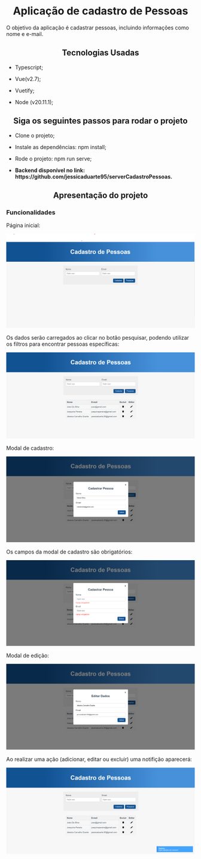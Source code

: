 <h1 align="center"> Aplicação de cadastro de Pessoas </h1>
<p> O objetivo da aplicação é cadastrar pessoas, incluindo informações como nome e e-mail.</p>

<h2 align="center"> Tecnologias Usadas</h2>

- Typescript;

- Vue(v2.7);

- Vuetify;

- Node  (v20.11.1);

<h2 align="center">  Siga os seguintes passos para rodar o projeto </h2>

- Clone o projeto;

- Instale as dependências: npm install;

- Rode o projeto: npm run serve;

- <p> <strong>Backend disponível no link: https://github.com/jessicaduarte95/serverCadastroPessoas. </strong> </p>

<h2 align="center"> Apresentação do projeto </h2>

### Funcionalidades

<p>Página inicial: </p>

<div display="flex" align="center">
  <img src="/src/assets/projectImg/img1.png">
</div>

<p>Os dados serão carregados ao clicar no botão pesquisar, podendo utilizar os filtros para encontrar pessoas específicas: </p>

<div display="flex" align="center">
  <img src="/src/assets/projectImg/img2.png">
</div>

<p>Modal de cadastro: </p>

<div display="flex" align="center">
  <img src="/src/assets/projectImg/img3.png">
</div>

<p>Os campos da modal de cadastro são obrigatórios: </p>

<div display="flex" align="center">
  <img src="/src/assets/projectImg/img4.png">
</div>

<p>Modal de edição: </p>

<div display="flex" align="center">
  <img src="/src/assets/projectImg/img5.png">
</div>

<p>Ao realizar uma ação (adicionar, editar ou excluir) uma notifição aparecerá: </p>

<div display="flex" align="center">
  <img src="/src/assets/projectImg/img6.png">
</div>

